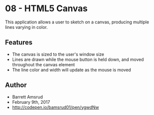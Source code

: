 # 08 - HTML5 Canvas

This application allows a user to sketch on a canvas, producing multiple lines varying in color.

## Features

- The canvas is sized to the user's window size
- Lines are drawn while the mouse button is held down, and moved throughout the canvas element
- The line color and width will update as the mouse is moved

## Author

- Barrett Amsrud
- February 9th, 2017
- http://codepen.io/bamsrud01/pen/ygwdNw

